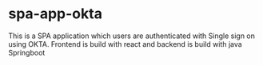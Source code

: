 # spa-app-okta
This is a SPA application which users are authenticated with Single sign on using OKTA. Frontend is build with react and backend is build with java Springboot
